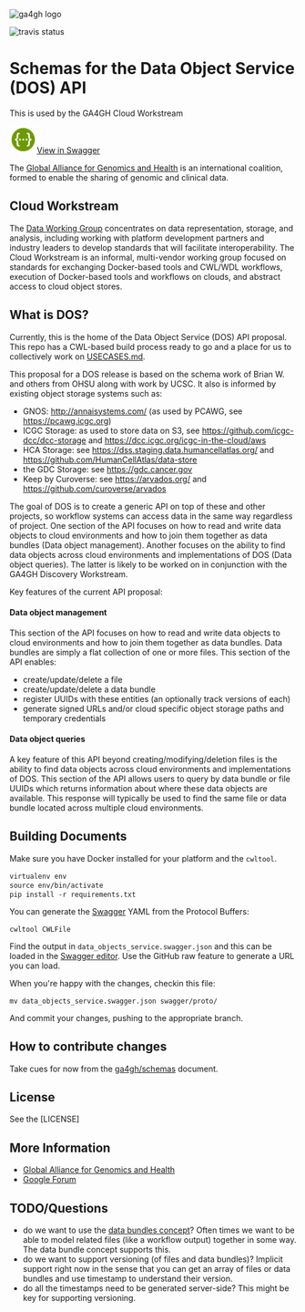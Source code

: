 ![ga4gh logo](http://genomicsandhealth.org/files/logo_ga.png)

![travis status](https://travis-ci.org/ga4gh/data-object-schemas.svg?branch=master)


Schemas for the Data Object Service (DOS) API
=============================================

This is used by the GA4GH Cloud Workstream

<img src="swagger_editor.png" width="48">[View in Swagger](http://editor2.swagger.io/#/?import=https://raw.githubusercontent.com/ga4gh/data-object-schemas/master/swagger/proto/data_objects_service.swagger.json)

The [Global Alliance for Genomics and Health](http://genomicsandhealth.org/) is an international
coalition, formed to enable the sharing of genomic and clinical data.

Cloud Workstream
----------------

The [Data Working Group](http://ga4gh.org/#/) concentrates on data representation, storage, and analysis, including working with platform development partners and industry leaders to develop standards that will facilitate interoperability. The Cloud Workstream is an informal, multi-vendor working group focused on standards for exchanging Docker-based tools and CWL/WDL workflows, execution of Docker-based tools and workflows on clouds, and abstract access to cloud object stores.

What is DOS?
------------

Currently, this is the home of the Data Object Service (DOS) API proposal. This repo has a CWL-based build process ready to go and a place for us to collectively work on [USECASES.md](USECASES.md).

This proposal for a DOS release is based on the schema work of Brian W. and others from OHSU along with work by UCSC.  It also is informed by existing object storage systems such as:

* GNOS: http://annaisystems.com/ (as used by PCAWG, see https://pcawg.icgc.org)
* ICGC Storage: as used to store data on S3, see https://github.com/icgc-dcc/dcc-storage and https://dcc.icgc.org/icgc-in-the-cloud/aws
* HCA Storage: see https://dss.staging.data.humancellatlas.org/ and https://github.com/HumanCellAtlas/data-store
* the GDC Storage: see https://gdc.cancer.gov
* Keep by Curoverse: see https://arvados.org/ and https://github.com/curoverse/arvados

The goal of DOS is to create a generic API on top of these and other projects, so workflow systems can access data in the same way regardless of project.  One section of the API focuses on how to read and write data objects to cloud environments and how to join them together as data bundles (Data object management).  Another focuses on the ability to find data objects across cloud environments and implementations of DOS (Data object queries).  The latter is likely to be worked on in conjunction with the GA4GH Discovery Workstream.

Key features of the current API proposal:

#### Data object management

This section of the API focuses on how to read and write data objects to cloud environments
and how to join them together as data bundles.  Data bundles are simply a flat collection
of one or more files.  This section of the API enables:

* create/update/delete a file
* create/update/delete a data bundle
* register UUIDs with these entities (an optionally track versions of each)
* generate signed URLs and/or cloud specific object storage paths and temporary credentials

#### Data object queries

A key feature of this API beyond creating/modifying/deletion files is the ability to
find data objects across cloud environments and implementations of DOS.  This
section of the API allows users to query by data bundle or file UUIDs which returns
information about where these data objects are available.  This response will
typically be used to find the same file or data bundle located across multiple
cloud environments.

Building Documents
------------------

Make sure you have Docker installed for your platform and the `cwltool`.

    virtualenv env
    source env/bin/activate
    pip install -r requirements.txt

You can generate the [Swagger](http://swagger.io/) YAML from the Protocol Buffers:

    cwltool CWLFile

Find the output in `data_objects_service.swagger.json` and this can be loaded in the [Swagger editor](http://swagger.io/swagger-editor/).  Use the GitHub raw feature to generate a URL you can load.

When you're happy with the changes, checkin this file:

    mv data_objects_service.swagger.json swagger/proto/

And commit your changes, pushing to the appropriate branch.

How to contribute changes
-------------------------

Take cues for now from the [ga4gh/schemas](https://github.com/ga4gh/schemas/blob/master/CONTRIBUTING.rst) document.

License
-------

See the [LICENSE]

More Information
----------------

* [Global Alliance for Genomics and Health](http://genomicsandhealth.org)
* [Google Forum](https://groups.google.com/forum/#!forum/ga4gh-dwg-containers-workflows)


TODO/Questions
--------------
* do we want to use the [data bundles concept](https://docs.google.com/document/d/1d-9eu5X6ioOlqOJ9kkY8lHvXDF-KoynlmqJbuKVPMF0/edit#heading=h.b3jd47oqdd2e)? Often times we want to be able to model related files (like a workflow output) together in some way.  The data bundle concept supports this.
* do we want to support versioning (of files and data bundles)?  Implicit support right now in the sense that you can get an array of files or data bundles and use timestamp to understand their version.
* do all the timestamps need to be generated server-side?  This might be key for supporting versioning.
